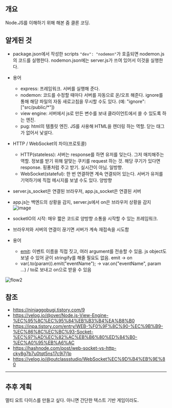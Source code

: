 ## 개요

Node.JS를 이해하기 위해 해본 줌 클론 코딩.

## 알게된 것

- package.json에서 작성한 scripts `"dev": "nodemon"`가 호출되면 nodemon.js의 코드를 실행한다. nodemon.json에는 server.js가 쓰여 있어서 이것을 실행한다.
- 용어
    * express: 프레임워크. 서버를 실행해 준다.
    * nodemon: 코드를 수정할 때마다 서버를 자동으로 온/오프 해준다. ignore를 통해 해당 파일의 자동 새로고침을 무시할 수도 있다. (예: "ignore": ["src/public/*"])
    * view engine: 서버에서 js로 만든 변수를 보내 클라이언트에서 쓸 수 있도록 하는 엔진.
    * pug: html의 템플릿 엔진. JS를 사용해 HTML을 렌더링 하는 역할. 닫는 태그가 없어서 낯설다.
- HTTP / WebSocket의 차이(프로토콜)
    * HTTP(stateless): 서버는 response를 하면 유저를 잊는다. 그저 매치해주는 역할. 정보를 받기 위해 알맞는 쿠키를 request 하는 것. 해당 쿠기가 있다면 response. 핑퐁처럼 주고 받기. 실시간이 아님. 일방향.
    * WebSocket(stateful): 한 번 연결하면 계속 연결되어 있는다. 서버가 유저를 기억하기에 직접 메시지를 보낼 수도 있다. 양방향
- server.js_socket은 연결된 브라우저, app.js_socket은 연결된 서버
- app.js는 백엔드의 상황을 감지, server.js에서 on은 브라우저 상황을 감지
![image](https://user-images.githubusercontent.com/32091837/209548390-ea488394-be4a-4818-9231-f6aa1794361a.png)


- socketIO의 시작: 매우 짧은 코드로 양방향 소통을 시작할 수 있는 프레임워크.
- 브라우저와 서버의 연결이 끊기면 서버가 계속 재접속을 시도함
- 용어
    * [emit](https://socket.io/docs/v4/emitting-events/#basic-emit): 이벤트 이름을 직접 짓고, 여러 argument를 전송할 수 있음. js object도 보낼 수 있어 굳이 stringify를 해줄 필요도 없음. emit -> on
    * var(.to(param)).emit("eventName"); -> var.on("eventName", param ...) / to로 보내고 on으로 받을 수 있음
    
![flow2](https://user-images.githubusercontent.com/32091837/210066493-4cf68d18-2501-48f4-9ac2-2a68f1536d7d.png)

## 참조

-   https://ninjaggobugi.tistory.com/9
-   https://velog.io/@over/Node.js-View-Engine-%EC%95%8C%EC%95%84%EB%B3%B4%EA%B8%B0
-   https://inpa.tistory.com/entry/WEB-%F0%9F%8C%90-%EC%9B%B9-%EC%86%8C%EC%BC%93-Socket-%EC%97%AD%EC%82%AC%EB%B6%80%ED%84%B0-%EC%A0%95%EB%A6%AC
-   https://hashnode.com/post/web-socket-vs-http-cky8g7b7u0tqt5ns17c9i7j1p
-   https://velog.io/@outclassstudio/WebSocket%EC%9D%B4%EB%9E%80
---

## 추후 계획
멀티 요트 다이스를 만들고 싶다. 아니면 간단한 텍스트 기반 게임이라도.

